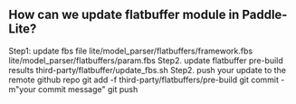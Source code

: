 ## How can we update flatbuffer module in Paddle-Lite?
Step1: update fbs file
lite/model_parser/flatbuffers/framework.fbs
lite/model_parser/flatbuffers/param.fbs
Step2. update flatbuffer pre-build results
third-party/flatbuffer/update_fbs.sh
Step2. push your update to the remote github repo
git add -f third-party/flatbuffers/pre-build
git commit -m"your commit message"
git push
